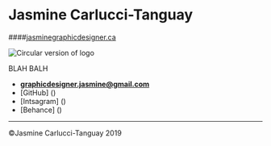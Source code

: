 # Jasmine Carlucci-Tanguay

####[jasminegraphicdesigner.ca](https://jasminegraphicdesigner.ca)

![Circular version of logo](Jasmine-GD-icon.png)

BLAH BALH

- **[graphicdesigner.jasmine@gmail.com](mailto:graphicdesigner.jasmine@gmail.com)**
- [GitHub] ()
- [Intsagram] ()
- [Behance] ()

 ---
 ©Jasmine Carlucci-Tanguay 2019
